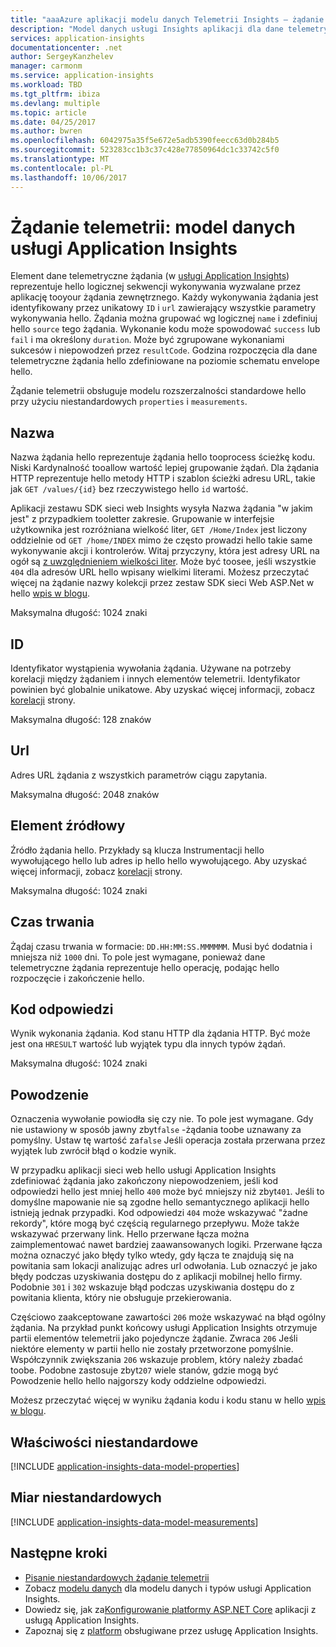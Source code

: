 ```yaml
---
title: "aaaAzure aplikacji modelu danych Telemetrii Insights — żądanie Telemetrii | Dokumentacja firmy Microsoft"
description: "Model danych usługi Insights aplikacji dla dane telemetryczne żądania"
services: application-insights
documentationcenter: .net
author: SergeyKanzhelev
manager: carmonm
ms.service: application-insights
ms.workload: TBD
ms.tgt_pltfrm: ibiza
ms.devlang: multiple
ms.topic: article
ms.date: 04/25/2017
ms.author: bwren
ms.openlocfilehash: 6042975a35f5e672e5adb5390feecc63d0b284b5
ms.sourcegitcommit: 523283cc1b3c37c428e77850964dc1c33742c5f0
ms.translationtype: MT
ms.contentlocale: pl-PL
ms.lasthandoff: 10/06/2017
---
```

# <a name="request-telemetry-application-insights-data-model"></a>Żądanie telemetrii: model danych usługi Application Insights

Element dane telemetryczne żądania (w [usługi Application Insights](app-insights-overview.md)) reprezentuje hello logicznej sekwencji wykonywania wyzwalane przez aplikację tooyour żądania zewnętrznego. Każdy wykonywania żądania jest identyfikowany przez unikatowy `ID` i `url` zawierający wszystkie parametry wykonywania hello. Żądania można grupować wg logicznej `name` i zdefiniuj hello `source` tego żądania. Wykonanie kodu może spowodować `success` lub `fail` i ma określony `duration`. Może być zgrupowane wykonaniami sukcesów i niepowodzeń przez `resultCode`. Godzina rozpoczęcia dla dane telemetryczne żądania hello zdefiniowane na poziomie schematu envelope hello.

Żądanie telemetrii obsługuje modelu rozszerzalności standardowe hello przy użyciu niestandardowych `properties` i `measurements`.

## <a name="name"></a>Nazwa

Nazwa żądania hello reprezentuje żądania hello tooprocess ścieżkę kodu. Niski Kardynalność tooallow wartość lepiej grupowanie żądań. Dla żądania HTTP reprezentuje hello metody HTTP i szablon ścieżki adresu URL, takie jak `GET /values/{id}` bez rzeczywistego hello `id` wartość.

Aplikacji zestawu SDK sieci web Insights wysyła Nazwa żądania "w jakim jest" z przypadkiem tooletter zakresie. Grupowanie w interfejsie użytkownika jest rozróżniana wielkość liter, `GET /Home/Index` jest liczony oddzielnie od `GET /home/INDEX` mimo że często prowadzi hello takie same wykonywanie akcji i kontrolerów. Witaj przyczyny, która jest adresy URL na ogół są [z uwzględnieniem wielkości liter](http://www.w3.org/TR/WD-html40-970708/htmlweb.html). Może być toosee, jeśli wszystkie `404` dla adresów URL hello wpisany wielkimi literami. Możesz przeczytać więcej na żądanie nazwy kolekcji przez zestaw SDK sieci Web ASP.Net w hello [wpis w blogu](http://apmtips.com/blog/2015/02/23/request-name-and-url/).

Maksymalna długość: 1024 znaki

## <a name="id"></a>ID

Identyfikator wystąpienia wywołania żądania. Używane na potrzeby korelacji między żądaniem i innych elementów telemetrii. Identyfikator powinien być globalnie unikatowe. Aby uzyskać więcej informacji, zobacz [korelacji](application-insights-correlation.md) strony.

Maksymalna długość: 128 znaków

## <a name="url"></a>Url

Adres URL żądania z wszystkich parametrów ciągu zapytania.

Maksymalna długość: 2048 znaków

## <a name="source"></a>Element źródłowy

Źródło żądania hello. Przykłady są klucza Instrumentacji hello wywołującego hello lub adres ip hello hello wywołującego. Aby uzyskać więcej informacji, zobacz [korelacji](application-insights-correlation.md) strony.

Maksymalna długość: 1024 znaki

## <a name="duration"></a>Czas trwania

Żądaj czasu trwania w formacie: `DD.HH:MM:SS.MMMMMM`. Musi być dodatnia i mniejsza niż `1000` dni. To pole jest wymagane, ponieważ dane telemetryczne żądania reprezentuje hello operację, podając hello rozpoczęcie i zakończenie hello.

## <a name="response-code"></a>Kod odpowiedzi

Wynik wykonania żądania. Kod stanu HTTP dla żądania HTTP. Być może jest ona `HRESULT` wartość lub wyjątek typu dla innych typów żądań.

Maksymalna długość: 1024 znaki

## <a name="success"></a>Powodzenie

Oznaczenia wywołanie powiodła się czy nie. To pole jest wymagane. Gdy nie ustawiony w sposób jawny zbyt`false` -żądania toobe uznawany za pomyślny. Ustaw tę wartość za`false` Jeśli operacja została przerwana przez wyjątek lub zwrócił błąd o kodzie wynik.

W przypadku aplikacji sieci web hello usługi Application Insights zdefiniować żądania jako zakończony niepowodzeniem, jeśli kod odpowiedzi hello jest mniej hello `400` może być mniejszy niż zbyt`401`. Jeśli to domyślne mapowanie nie są zgodne hello semantycznego aplikacji hello istnieją jednak przypadki. Kod odpowiedzi `404` może wskazywać "żadne rekordy", które mogą być częścią regularnego przepływu. Może także wskazywać przerwany link. Hello przerwane łącza można zaimplementować nawet bardziej zaawansowanych logiki. Przerwane łącza można oznaczyć jako błędy tylko wtedy, gdy łącza te znajdują się na powitania sam lokacji analizując adres url odwołania. Lub oznaczyć je jako błędy podczas uzyskiwania dostępu do z aplikacji mobilnej hello firmy. Podobnie `301` i `302` wskazuje błąd podczas uzyskiwania dostępu do z powitania klienta, który nie obsługuje przekierowania.

Częściowo zaakceptowane zawartości `206` może wskazywać na błąd ogólny żądania. Na przykład punkt końcowy usługi Application Insights otrzymuje partii elementów telemetrii jako pojedyncze żądanie. Zwraca `206` Jeśli niektóre elementy w partii hello nie zostały przetworzone pomyślnie. Współczynnik zwiększania `206` wskazuje problem, który należy zbadać toobe. Podobne zastosuje zbyt`207` wiele stanów, gdzie mogą być Powodzenie hello hello najgorszy kody oddzielne odpowiedzi.

Możesz przeczytać więcej w wyniku żądania kodu i kodu stanu w hello [wpis w blogu](http://apmtips.com/blog/2016/12/03/request-success-and-response-code/).

## <a name="custom-properties"></a>Właściwości niestandardowe

[!INCLUDE [application-insights-data-model-properties](../../includes/application-insights-data-model-properties.md)]

## <a name="custom-measurements"></a>Miar niestandardowych

[!INCLUDE [application-insights-data-model-measurements](../../includes/application-insights-data-model-measurements.md)]

## <a name="next-steps"></a>Następne kroki

- [Pisanie niestandardowych żądanie telemetrii](app-insights-api-custom-events-metrics.md#trackrequest)
- Zobacz [modelu danych](application-insights-data-model.md) dla modelu danych i typów usługi Application Insights.
- Dowiedz się, jak za[Konfigurowanie platformy ASP.NET Core](app-insights-asp-net.md) aplikacji z usługą Application Insights.
- Zapoznaj się z [platform](app-insights-platforms.md) obsługiwane przez usługę Application Insights.
